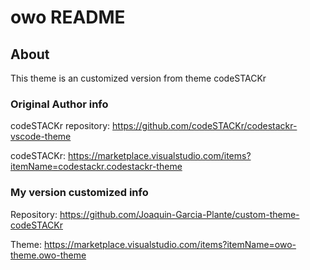 # owo README

## About

This theme is an customized version from theme codeSTACKr

### Original Author info

codeSTACKr repository: <https://github.com/codeSTACKr/codestackr-vscode-theme>

codeSTACKr: <https://marketplace.visualstudio.com/items?itemName=codestackr.codestackr-theme>

### My version customized info

Repository: <https://github.com/Joaquin-Garcia-Plante/custom-theme-codeSTACKr>

Theme: <https://marketplace.visualstudio.com/items?itemName=owo-theme.owo-theme>
